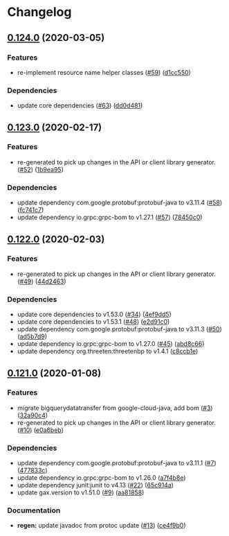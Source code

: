 # Changelog

## [0.124.0](https://www.github.com/googleapis/java-bigquerydatatransfer/compare/v0.123.0...v0.124.0) (2020-03-05)


### Features

* re-implement resource name helper classes ([#59](https://www.github.com/googleapis/java-bigquerydatatransfer/issues/59)) ([d1cc550](https://www.github.com/googleapis/java-bigquerydatatransfer/commit/d1cc550975d3bcef558e559f3cb0cbffa6d883c2))


### Dependencies

* update core dependencies ([#63](https://www.github.com/googleapis/java-bigquerydatatransfer/issues/63)) ([dd0d481](https://www.github.com/googleapis/java-bigquerydatatransfer/commit/dd0d481f0dca29b0195d514232decafc2c5178d9))

## [0.123.0](https://www.github.com/googleapis/java-bigquerydatatransfer/compare/v0.122.0...v0.123.0) (2020-02-17)


### Features

* re-generated  to pick up changes in the API or client library generator. ([#52](https://www.github.com/googleapis/java-bigquerydatatransfer/issues/52)) ([1b9ea95](https://www.github.com/googleapis/java-bigquerydatatransfer/commit/1b9ea956803c8ffd4fa61d5d393b21bea73ea3cd))


### Dependencies

* update dependency com.google.protobuf:protobuf-java to v3.11.4 ([#58](https://www.github.com/googleapis/java-bigquerydatatransfer/issues/58)) ([fc741c7](https://www.github.com/googleapis/java-bigquerydatatransfer/commit/fc741c7c0111b287b3ee81b56fb1e52ee26d5189))
* update dependency io.grpc:grpc-bom to v1.27.1 ([#57](https://www.github.com/googleapis/java-bigquerydatatransfer/issues/57)) ([78450c0](https://www.github.com/googleapis/java-bigquerydatatransfer/commit/78450c0241239dd31f26d6f54b3d32314be2eadc))

## [0.122.0](https://www.github.com/googleapis/java-bigquerydatatransfer/compare/v0.121.0...v0.122.0) (2020-02-03)


### Features

* re-generated  to pick up changes in the API or client library generator. ([#49](https://www.github.com/googleapis/java-bigquerydatatransfer/issues/49)) ([44d2463](https://www.github.com/googleapis/java-bigquerydatatransfer/commit/44d2463bcb679569a27f4d7d7764a87c9dd0c378))


### Dependencies

* update core dependencies to v1.53.0 ([#34](https://www.github.com/googleapis/java-bigquerydatatransfer/issues/34)) ([4ef9dd5](https://www.github.com/googleapis/java-bigquerydatatransfer/commit/4ef9dd5bb5b2e734ca79adf92e0cc310ac7ff11e))
* update core dependencies to v1.53.1 ([#48](https://www.github.com/googleapis/java-bigquerydatatransfer/issues/48)) ([e2d91c0](https://www.github.com/googleapis/java-bigquerydatatransfer/commit/e2d91c0e5331a83b38f7e4b21706896ab7e77bf6))
* update dependency com.google.protobuf:protobuf-java to v3.11.3 ([#50](https://www.github.com/googleapis/java-bigquerydatatransfer/issues/50)) ([ad5b7d9](https://www.github.com/googleapis/java-bigquerydatatransfer/commit/ad5b7d98914349e47c351b8e5103505faf1e2c2d))
* update dependency io.grpc:grpc-bom to v1.27.0 ([#45](https://www.github.com/googleapis/java-bigquerydatatransfer/issues/45)) ([abd8c66](https://www.github.com/googleapis/java-bigquerydatatransfer/commit/abd8c66b3493dd24ffa682eca3d7551906e37dec))
* update dependency org.threeten:threetenbp to v1.4.1 ([c8ccb1e](https://www.github.com/googleapis/java-bigquerydatatransfer/commit/c8ccb1eba1464989ea799fa4b0c2d6cf5acec109))

## [0.121.0](https://www.github.com/googleapis/java-bigquerydatatransfer/compare/0.120.0...v0.121.0) (2020-01-08)


### Features

* migrate bigquerydatatransfer from google-cloud-java, add bom ([#3](https://www.github.com/googleapis/java-bigquerydatatransfer/issues/3)) ([32a90c4](https://www.github.com/googleapis/java-bigquerydatatransfer/commit/32a90c41b21c1916fe65f79b3b1ca7f87f83eeeb))
* re-generated  to pick up changes in the API or client library generator. ([#10](https://www.github.com/googleapis/java-bigquerydatatransfer/issues/10)) ([e0a6beb](https://www.github.com/googleapis/java-bigquerydatatransfer/commit/e0a6bebdc0d4a262a2dbfac03cf62b5ead928971))


### Dependencies

* update dependency com.google.protobuf:protobuf-java to v3.11.1 ([#7](https://www.github.com/googleapis/java-bigquerydatatransfer/issues/7)) ([477833c](https://www.github.com/googleapis/java-bigquerydatatransfer/commit/477833c88cd36c7351dbbbc4aef486c1ca2f1784))
* update dependency io.grpc:grpc-bom to v1.26.0 ([a7f4b8e](https://www.github.com/googleapis/java-bigquerydatatransfer/commit/a7f4b8e44096a50f696db2df4a6a0fd05490c34c))
* update dependency junit:junit to v4.13 ([#22](https://www.github.com/googleapis/java-bigquerydatatransfer/issues/22)) ([65c914a](https://www.github.com/googleapis/java-bigquerydatatransfer/commit/65c914aa1824e6aa88f5da28d1e1376c71fe73c2))
* update gax.version to v1.51.0 ([#9](https://www.github.com/googleapis/java-bigquerydatatransfer/issues/9)) ([aa81858](https://www.github.com/googleapis/java-bigquerydatatransfer/commit/aa81858e8de6ae8f8181cff9465e443a665bd528))


### Documentation

* **regen:** update javadoc from protoc update ([#13](https://www.github.com/googleapis/java-bigquerydatatransfer/issues/13)) ([ce4f9b0](https://www.github.com/googleapis/java-bigquerydatatransfer/commit/ce4f9b02b45ab54a4cfd0fad69f563e5348bc53c))
